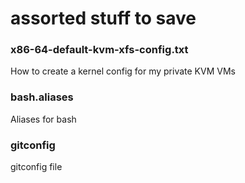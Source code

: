 # assorted stuff to save

### x86-64-default-kvm-xfs-config.txt

How to create a kernel config for my private KVM VMs

### bash.aliases

Aliases for bash

### gitconfig

gitconfig file 
